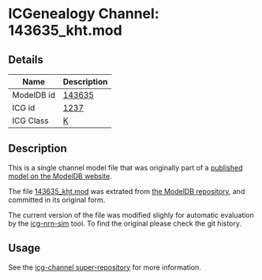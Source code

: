 # ICGenealogy Channel: 143635\_kht.mod

## Details

Name | Description
---- | -----------
ModelDB id | [143635](http://senselab.med.yale.edu/ModelDB/ShowModel.cshtml?model=143635)
ICG id | [1237](http://icg.neurotheory.ox.ac.uk/channels/1/1237)
ICG Class | [K](http://icg.neurotheory.ox.ac.uk/channels/1)

## Description

This is a single channel model file that was originally part of a [published model on the ModelDB website](http://senselab.med.yale.edu/ModelDB/ShowModel.cshtml?model=143635).


The file [143635\_kht.mod](143635_kht.mod) was extrated from [the ModelDB repository](http://senselab.med.yale.edu/ModelDB/ShowModel.cshtml?model=143635), and committed in its original form.

The current version of the file was modified slighly for automatic evaluation by the [icg-nrn-sim](https://github.com/icgenealogy/icg-nrn-sim) tool. To find the original please check the git history.


## Usage

See the [icg-channel super-repository](https://github.com/icgenealogy/icg-channels) for more information.